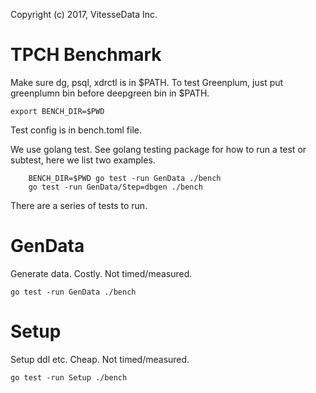 Copyright (c) 2017, VitesseData Inc.  

# TPCH Benchmark

Make sure dg, psql, xdrctl is in $PATH.   To test Greenplum, just
put greenplumn bin before deepgreen bin in $PATH.   
```
export BENCH_DIR=$PWD
```

Test config is in bench.toml file.  

We use golang test.   See golang testing package for how to run a
test or subtest, here we list two examples.
```
	BENCH_DIR=$PWD go test -run GenData ./bench
	go test -run GenData/Step=dbgen ./bench
```

There are a series of tests to run.

# GenData
Generate data.   Costly.   Not timed/measured.
```
go test -run GenData ./bench
```

# Setup
Setup ddl etc.   Cheap.    Not timed/measured.
```
go test -run Setup ./bench
```

